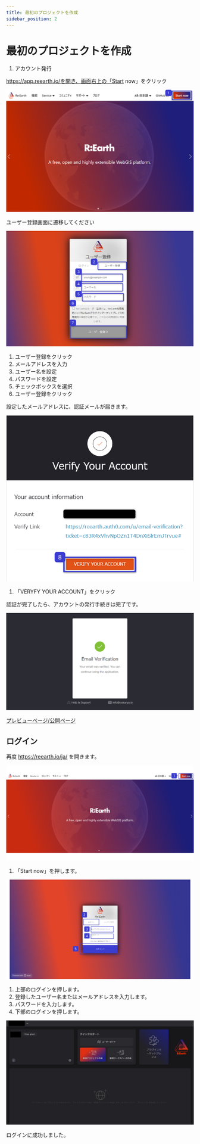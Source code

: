 ```yaml
---
title: 最初のプロジェクトを作成
sidebar_position: 2
---
```


# 最初のプロジェクトを作成

1. アカウント発行

https://app.reearth.io/を開き、画面右上の「Start now」をクリック

![image](./img/001.png)

ユーザー登録画面に遷移してください

![image](./img/002.png)

1. ユーザー登録をクリック
2. メールアドレスを入力
3. ユーザー名を設定
4. パスワードを設定
5. チェックボックスを選択
6. ユーザー登録をクリック

設定したメールアドレスに、認証メールが届きます。

![image](./img/003.png)

1. 「VERYFY YOUR ACCOUNT」をクリック

認証が完了したら、アカウントの発行手続きは完了です。

![image](./img/004.png)

[プレビューページ/公開ページ](./preview-page/public-page.md) <!-- work in prgress  -->

## ログイン

再度 https://reearth.io/ja/ を開きます。

![image](./img/005.png)

1. 「Start now」を押します。

![image](./img/006.png)

1. 上部のログインを押します。
2. 登録したユーザー名またはメールアドレスを入力します。
3. パスワードを入力します。
4. 下部のログインを押します。

![image](./img/007.png)

ログインに成功しました。